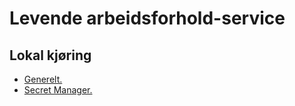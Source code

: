 # Levende arbeidsforhold-service

## Lokal kjøring
* [Generelt.](../../docs/local_general.md)
* [Secret Manager.](../../docs/local_secretmanager.md)
